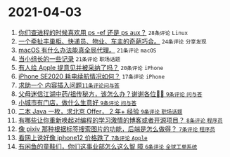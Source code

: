 # 2021-04-03

1. [你们查进程的时候喜欢用 ps -ef 还是 ps aux？](https://www.v2ex.com/t/767746) `28条评论` `Linux`
1. [一个牵扯丰巢柜、快递员、物业、车主的奇葩巧合。](https://www.v2ex.com/t/767741) `24条评论` `分享发现`
1. [macOS 有什么办法能真全局代理。](https://www.v2ex.com/t/767745) `21条评论` `macOS`
1. [当小组长的一些记录](https://www.v2ex.com/t/767732) `21条评论` `职场话题`
1. [有人给 Apple 提意见并被采纳了吗？](https://www.v2ex.com/t/767750) `20条评论` `iPhone`
1. [iPhone SE2020 耗电续航情况如何？](https://www.v2ex.com/t/767729) `17条评论` `iPhone`
1. [求助一个 <table> 内容插入问题](https://www.v2ex.com/t/767758) `11条评论` `问与答`
1. [父母迷信江湖中药/祖传秘方，该怎么办？谢谢各位🙏🙏](https://www.v2ex.com/t/767770) `9条评论` `问与答`
1. [小城市有门店，做什么生意好](https://www.v2ex.com/t/767767) `9条评论` `问与答`
1. [二本 Java 一枚，求北京 Offer， 2 年+ 经验](https://www.v2ex.com/t/767735) `9条评论` `职场话题`
1. [有哪些让你重新唤起对编程的学习激情的博客或者开源项目？](https://www.v2ex.com/t/767763) `8条评论` `程序员`
1. [像 pixiv 那种根据标签搜索图片的功能，后端是怎么做得？](https://www.v2ex.com/t/767754) `7条评论` `程序员`
1. [看网上说好像 iphone12 价格跌了](https://www.v2ex.com/t/767751) `7条评论` `Apple`
1. [有闲鱼的童鞋们，你们这事业部怎么这么智 障](https://www.v2ex.com/t/767749) `6条评论` `全球工单系统`
